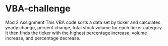 # VBA-challenge
Mod 2 Assignment
This VBA code sorts a data set by ticker and calculates yearly change, percent change, total stock volume for each ticker category. It then finds the ticker with the highest percentage increase, volume increase, and percentage decrease. 
